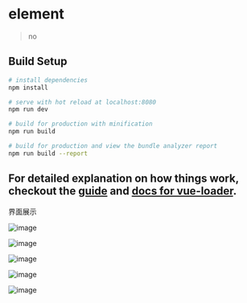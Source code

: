 # element

> no

## Build Setup

``` bash
# install dependencies
npm install

# serve with hot reload at localhost:8080
npm run dev

# build for production with minification
npm run build

# build for production and view the bundle analyzer report
npm run build --report
```

For detailed explanation on how things work, checkout the [guide](http://vuejs-templates.github.io/webpack/) and [docs for vue-loader](http://vuejs.github.io/vue-loader).
---------------------------------------------------------------------------------------------------
界面展示




![image](http://thumbnail0.baidupcs.com/thumbnail/24fff87823cd461843538512476129ae?fid=740926287-250528-621096285683296&time=1501196400&rt=sh&sign=FDTAER-DCb740ccc5511e5e8fedcff06b081203-W0mCA9huSQT7lhBpawohuiGhlB8%3D&expires=8h&chkv=0&chkbd=0&chkpc=&dp-logid=4831379458889281098&dp-callid=0&size=c710_u400&quality=100&vuk=-&ft=video)




![image](http://thumbnail0.baidupcs.com/thumbnail/2748bb83b5e86e7cb65a54c9d3a820fe?fid=740926287-250528-694453930649885&time=1501196400&rt=sh&sign=FDTAER-DCb740ccc5511e5e8fedcff06b081203-mSIjI%2BX8eZPF6yec4EyPmNiSbhQ%3D&expires=8h&chkv=0&chkbd=0&chkpc=&dp-logid=4831648812940364705&dp-callid=0&size=c710_u400&quality=100&vuk=-&ft=video)




![image](http://thumbnail0.baidupcs.com/thumbnail/3ee7074bfaa0244ff4d5ebbca50f1a6d?fid=740926287-250528-1056248090153227&time=1501196400&rt=sh&sign=FDTAER-DCb740ccc5511e5e8fedcff06b081203-bc%2BXe8pjs7MQWlb1X0TJhLDLPcw%3D&expires=8h&chkv=0&chkbd=0&chkpc=&dp-logid=4831688578948439489&dp-callid=0&size=c710_u400&quality=100&vuk=-&ft=video)




![image](http://thumbnail0.baidupcs.com/thumbnail/c716d94f90b5cb34eb03e0e2109da61d?fid=740926287-250528-757793676522093&time=1501196400&rt=sh&sign=FDTAER-DCb740ccc5511e5e8fedcff06b081203-f1yXAoBgJvTFf%2FkqzUZnGWj4OEs%3D&expires=8h&chkv=0&chkbd=0&chkpc=&dp-logid=4831696097016395318&dp-callid=0&size=c710_u400&quality=100&vuk=-&ft=video)




![image](http://thumbnail0.baidupcs.com/thumbnail/cebd65840aa69489c0c1175d56522cb2?fid=740926287-250528-878457908058734&time=1501196400&rt=sh&sign=FDTAER-DCb740ccc5511e5e8fedcff06b081203-9gtP%2FVurlTIHpjfF7G6W2Zc3wFk%3D&expires=8h&chkv=0&chkbd=0&chkpc=&dp-logid=4831707956534683217&dp-callid=0&size=c710_u400&quality=100&vuk=-&ft=video)